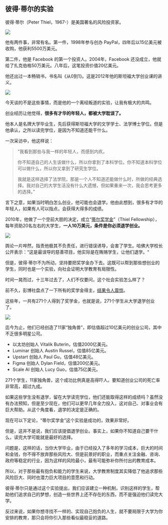 ## 彼得·蒂尔的实验

彼得·蒂尔（Peter Thiel，1967-）是美国著名的风险投资家。

![](https://cdn.beekka.com/blogimg/asset/202310/bg2023102005.webp)

他有两件事，非常有名。第一件，1998年参与创办 PayPal，四年后以15亿美元被收购，他获利5500万美元。

第二件，他是 Facebook 的第一个投资人。2004年，Facebook 还没成立，他就给了扎克伯格50万美元。八年后，这笔投资价值20亿美元。

他还出过一本畅销书，书名叫《从0到1》。这是2012年他的斯坦福大学创业课的讲义。

![](https://cdn.beekka.com/blogimg/asset/202310/bg2023102006.webp)

今天谈的不是这些事情，而是他的一个离经叛道的实验，让我有极大的共鸣。

创业经历让他觉得，**很多有才华的年轻人，都被大学耽误了。**

他本人是名牌大学毕业生，先后获得斯坦福大学的文学学士、法学博士学位。但是他承认，之所以读完学位，是因为不知道还能干什么。

一次采访中，他这样说：

> ”我看到那些与我一样的年轻人，而感到内疚。
> 
> 你不知道自己的人生该做什么，所以你拿到了本科学位。你不知道本科学位可以做什么，所以你又拿到了研究生学位。
> 
> 我就是这样选择了法学院，那是一个人不知道还能做什么时，所做的经典选择。我对自己的大学生活没有什么大遗憾，但如果重来一次，我会思考更多的选择。”

言下之意，如果当时明白怎么创业，他可能也会退学。他由此想到，很多有才华的年轻人，如果有人可以指点，会获得大得多的成绩。

2010年，他做了一个空前大胆的决定，成立“[蒂尔奖学金](https://www.thielfellowship.org/)”（Thiel Fellowship），每年资助20名左右的大学生，**一人10万美元，条件是你必须退学创业。**

![](https://cdn.beekka.com/blogimg/asset/202310/bg2023102208.webp)

舆论一片哗然，指责他极其不负责任，进行错误诱导，会害了学生。哈佛大学校长公开表示：“这是最误导的慈善项目，他实际是在贿赂学生，让他们退学。“

但是，彼得·蒂尔不为所动，坚持要把奖学金办下去。这既可以帮到那些想创业的学生，同时也是一个实验，向社会证明大学教育有局限性。

时间一晃而过，十三年过去了，人们不仅要问，这个社会实验怎么样了？

前不久，彭博社盘点了一下所有的奖学金得主，[结果令人震惊](https://www.bloomberg.com/opinion/articles/2023-10-19/thiel-s-unicorn-success-is-awkward-for-colleges)。

这些年，一共有271个人得到了奖学金，也就是说，271个学生从大学退学创业了。

![](https://cdn.beekka.com/blogimg/asset/202310/bg2023102209.webp)

迄今为止，他们已经创造了11家“独角兽”，即估值超过10亿美元的创业公司，其中不乏很多明星公司。

- 以太坊创始人 Vitalik Buterin，估值2000亿美元。
- Luminar 创始人 Austin Russel，估值85亿美元。
- Upstart 创始人 Paul Gu，估值48亿美元。
- Figma 创始人 Dylan Field，估值200亿美元。
- Scale AI 创始人 Lucy Guo，估值75亿美元。

271个学生，11家独角兽，这个成功比例真是高得吓人。要知道创业公司的死亡率非常高，超过九成。

如果这些学生没有退学，留在大学读完学位，他们还能取得这样的成绩吗？虽然没有办法预知，但是至少现在，他们可以更早几年全力投入，这对自己、对事业会有巨大帮助。从这个角度看，退学的决定是正确的。

现在可以下定论，“蒂尔奖学金”这个实验是成功的，效果非常好。

但是，这并不是说，我们应该提倡退学创业。事实上，如果你不知道自己要干什么，读完大学可能就是最好的选择。

问题是，这样的话，当你大学毕业，由于已经投入了多年的学习成本，巨大的时间和金钱，你不得不放弃那些风险大、但是前景好的职业，而重点关注金融、咨询、政府等稳定的行业，因为这样的风险最小，最有可能弥补你所付出的教育成本。

所以，对于那些最有抱负和能力的学生来说，大学教育制度其实降低了他追求那些风险巨大、同时也潜力巨大项目的意愿和行动。

彼得·蒂尔只是通过这个实验提出，我们应该建立一种机制，识别这样的学生，帮助他们追求自己的梦想，创造一些世界上还不存在的东西，而不是强迫他们读完大学。

反过来说，如果你想寻找不一样的、实现自己抱负的人生，就不要局限于大学为你安排的教育，那只会将你引入那些看似最稳妥的道路。
